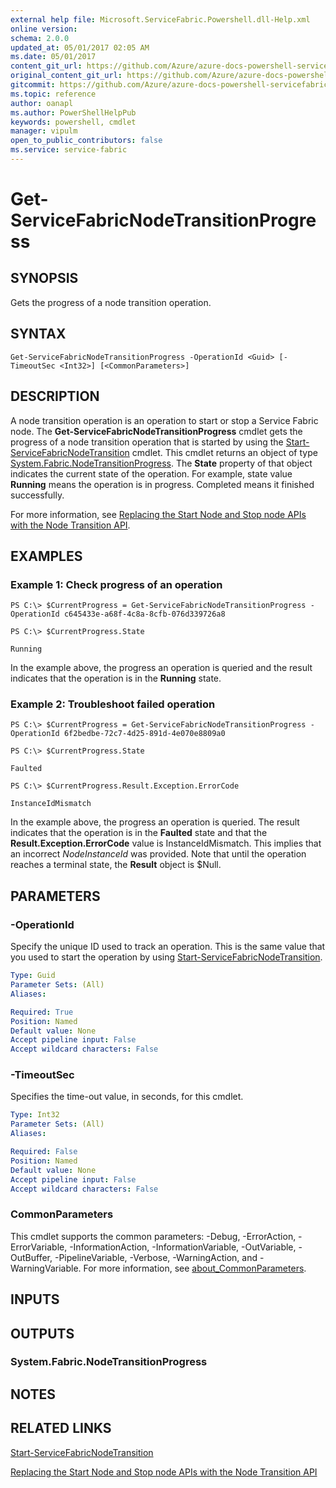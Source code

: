 ```yaml
---
external help file: Microsoft.ServiceFabric.Powershell.dll-Help.xml
online version:
schema: 2.0.0
updated_at: 05/01/2017 02:05 AM
ms.date: 05/01/2017
content_git_url: https://github.com/Azure/azure-docs-powershell-servicefabric/blob/master/Service-Fabric-cmdlets/ServiceFabric/vlatest/Get-ServiceFabricNodeTransitionProgress.md
original_content_git_url: https://github.com/Azure/azure-docs-powershell-servicefabric/blob/master/Service-Fabric-cmdlets/ServiceFabric/vlatest/Get-ServiceFabricNodeTransitionProgress.md
gitcommit: https://github.com/Azure/azure-docs-powershell-servicefabric/blob/2b645ce4e1066f95b72a61dcb1012538837d7d5e
ms.topic: reference
author: oanapl
ms.author: PowerShellHelpPub
keywords: powershell, cmdlet
manager: vipulm
open_to_public_contributors: false
ms.service: service-fabric
---
```


# Get-ServiceFabricNodeTransitionProgress

## SYNOPSIS
Gets the progress of a node transition operation.

## SYNTAX

```
Get-ServiceFabricNodeTransitionProgress -OperationId <Guid> [-TimeoutSec <Int32>] [<CommonParameters>]
```

## DESCRIPTION
A node transition operation is an operation to start or stop a Service Fabric node.
The **Get-ServiceFabricNodeTransitionProgress** cmdlet gets the progress of a node transition operation that is started by using the [Start-ServiceFabricNodeTransition](./Start-ServiceFabricNodeTransition.md) cmdlet.
This cmdlet returns an object of type [System.Fabric.NodeTransitionProgress](https://docs.microsoft.com/dotnet/api/system.fabric.nodetransitionprogress).
The **State** property of that object indicates the current state of the operation.
For example, state value **Running** means the operation is in progress.
Completed means it finished successfully.

For more information, see [Replacing the Start Node and Stop node APIs with the Node Transition API](https://docs.microsoft.com/azure/service-fabric/service-fabric-node-transition-apis).

## EXAMPLES

### Example 1: Check progress of an operation
```
PS C:\> $CurrentProgress = Get-ServiceFabricNodeTransitionProgress -OperationId c645433e-a68f-4c8a-8cfb-076d339726a8

PS C:\> $CurrentProgress.State

Running
```

In the example above, the progress an operation is queried and the result indicates that the operation is in the **Running** state.

### Example 2: Troubleshoot failed operation
```
PS C:\> $CurrentProgress = Get-ServiceFabricNodeTransitionProgress -OperationId 6f2bedbe-72c7-4d25-891d-4e070e8809a0

PS C:\> $CurrentProgress.State

Faulted

PS C:\> $CurrentProgress.Result.Exception.ErrorCode

InstanceIdMismatch
```

In the example above, the progress an operation is queried. The result indicates that the operation is in the **Faulted** state and that the **Result.Exception.ErrorCode** value is InstanceIdMismatch. This implies that an incorrect *NodeInstanceId* was provided.
Note that until the operation reaches a terminal state, the **Result** object is $Null.

## PARAMETERS

### -OperationId
Specify the unique ID used to track an operation.
This is the same value that you used to start the operation by using [Start-ServiceFabricNodeTransition](./Start-ServiceFabricNodeTransition.md).

```yaml
Type: Guid
Parameter Sets: (All)
Aliases:

Required: True
Position: Named
Default value: None
Accept pipeline input: False
Accept wildcard characters: False
```

### -TimeoutSec
Specifies the time-out value, in seconds, for this cmdlet.

```yaml
Type: Int32
Parameter Sets: (All)
Aliases:

Required: False
Position: Named
Default value: None
Accept pipeline input: False
Accept wildcard characters: False
```

### CommonParameters
This cmdlet supports the common parameters: -Debug, -ErrorAction, -ErrorVariable, -InformationAction, -InformationVariable, -OutVariable, -OutBuffer, -PipelineVariable, -Verbose, -WarningAction, and -WarningVariable. For more information, see [about_CommonParameters](http://go.microsoft.com/fwlink/?LinkID=113216).

## INPUTS

## OUTPUTS

### System.Fabric.NodeTransitionProgress

## NOTES

## RELATED LINKS

[Start-ServiceFabricNodeTransition](./Start-ServiceFabricNodeTransition.md)

[Replacing the Start Node and Stop node APIs with the Node Transition API](https://docs.microsoft.com/azure/service-fabric/service-fabric-node-transition-apis)
